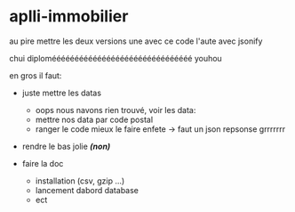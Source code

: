# aplli-immobilier

au pire mettre les deux versions une avec ce code l'aute avec jsonify

chui diplomééééééééééééééééééééééééééééééé youhou

en gros il faut:

  

  - juste mettre les datas
  
    - oops nous navons rien trouvé, voir les data: 
    - mettre nos data par code postal
    - ranger le code mieux le faire enfete -> faut un json repsonse grrrrrrr
   
   
   - rendre le bas jolie <em><strong>(non)</strong></em>
   
   
  - faire la doc 
    - installation (csv, gzip ...)
    - lancement dabord database
    - ect
